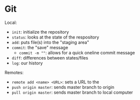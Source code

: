 # Git

Local:

- `init`: initialize the repository
- `status`: looks at the state of the respository
- `add`: puts file(s) into the "staging area"
- `commit`: the "save" message
  - `commit -m ""`: allows for a quick oneline commit message
- `diff`: differences between states/files
- `log`: our history

Remotes:

- `remote add <name> <URL>`: sets a URL to the <name>
- `push origin master`: sends master branch to origin
- `pull origin master`: sends master branch to local computer
